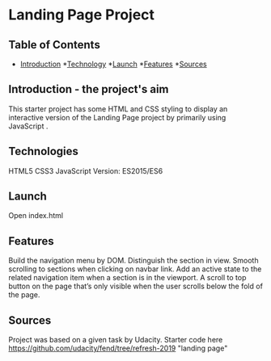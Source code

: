 # Landing Page Project

## Table of Contents

* [Introduction](#Introduction)
*[Technology](#Technology)
*[Launch](#Launch)
*[Features](#Features)
*[Sources](#Sources)

## Introduction - the project's aim
This starter project has some HTML and CSS styling to display an interactive version of the Landing Page project by primarily using JavaScript .

## Technologies
HTML5
CSS3
JavaScript Version: ES2015/ES6

## Launch
Open index.html

## Features
Build the navigation menu by DOM.
Distinguish the section in view.
Smooth scrolling to sections when clicking on navbar link.
Add an active state to the related navigation item when a section is in the viewport.
A scroll to top button on the page that’s only visible when the user scrolls below the fold of the page.

## Sources
Project was based on a given task by Udacity.
Starter code here https://github.com/udacity/fend/tree/refresh-2019 "landing page"